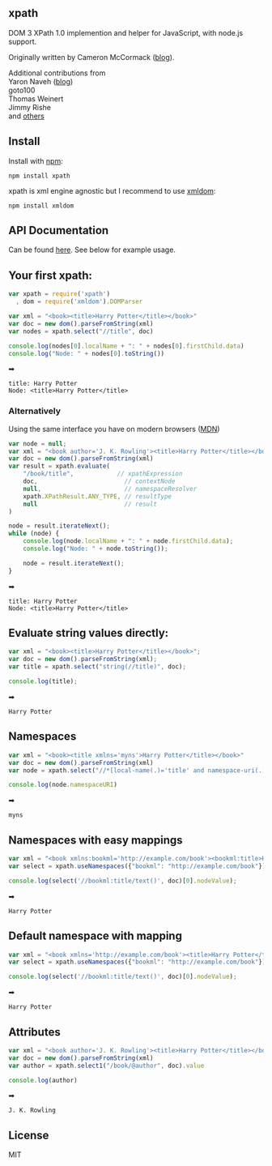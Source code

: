 ## xpath
DOM 3 XPath 1.0 implemention and helper for JavaScript, with node.js support.

Originally written by Cameron McCormack ([blog](http://mcc.id.au/xpathjs)).

Additional contributions from  
Yaron Naveh ([blog](http://webservices20.blogspot.com/))  
goto100  
Thomas Weinert  
Jimmy Rishe  
and [others](https://github.com/goto100/xpath/graphs/contributors)

## Install
Install with [npm](http://github.com/isaacs/npm):

    npm install xpath

xpath is xml engine agnostic but I recommend to use [xmldom](https://github.com/jindw/xmldom):

    npm install xmldom

## API Documentation

Can be found [here](https://github.com/goto100/xpath/blob/master/docs/xpath%20methods.md). See below for example usage.

## Your first xpath:
`````javascript
var xpath = require('xpath')
  , dom = require('xmldom').DOMParser

var xml = "<book><title>Harry Potter</title></book>"
var doc = new dom().parseFromString(xml)
var nodes = xpath.select("//title", doc)

console.log(nodes[0].localName + ": " + nodes[0].firstChild.data)
console.log("Node: " + nodes[0].toString())
`````
➡

    title: Harry Potter
    Node: <title>Harry Potter</title>

### Alternatively

Using the same interface you have on modern browsers ([MDN])

`````javascript
var node = null;
var xml = "<book author='J. K. Rowling'><title>Harry Potter</title></book>"
var doc = new dom().parseFromString(xml)
var result = xpath.evaluate(
    "/book/title",            // xpathExpression
    doc,                        // contextNode
    null,                       // namespaceResolver
    xpath.XPathResult.ANY_TYPE, // resultType
    null                        // result
)

node = result.iterateNext();
while (node) {
    console.log(node.localName + ": " + node.firstChild.data);
    console.log("Node: " + node.toString());

    node = result.iterateNext();
}
`````
➡

    title: Harry Potter
    Node: <title>Harry Potter</title>

## Evaluate string values directly:
`````javascript
var xml = "<book><title>Harry Potter</title></book>";
var doc = new dom().parseFromString(xml);
var title = xpath.select("string(//title)", doc);

console.log(title);
`````
➡

    Harry Potter

## Namespaces
`````javascript
var xml = "<book><title xmlns='myns'>Harry Potter</title></book>"
var doc = new dom().parseFromString(xml)
var node = xpath.select("//*[local-name(.)='title' and namespace-uri(.)='myns']", doc)[0]

console.log(node.namespaceURI)
`````
➡

    myns

## Namespaces with easy mappings
`````javascript
var xml = "<book xmlns:bookml='http://example.com/book'><bookml:title>Harry Potter</bookml:title></book>"
var select = xpath.useNamespaces({"bookml": "http://example.com/book"});

console.log(select('//bookml:title/text()', doc)[0].nodeValue);
`````
➡

    Harry Potter

## Default namespace with mapping
`````javascript
var xml = "<book xmlns='http://example.com/book'><title>Harry Potter</title></book>"
var select = xpath.useNamespaces({"bookml": "http://example.com/book"});

console.log(select('//bookml:title/text()', doc)[0].nodeValue);
`````
➡

    Harry Potter

## Attributes
`````javascript
var xml = "<book author='J. K. Rowling'><title>Harry Potter</title></book>"
var doc = new dom().parseFromString(xml)
var author = xpath.select1("/book/@author", doc).value

console.log(author)
`````
➡

    J. K. Rowling

[MDN]: https://developer.mozilla.org/en/docs/Web/API/Document/evaluate

## License
MIT